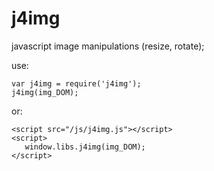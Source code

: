 # j4img
javascript image manipulations (resize, rotate);

use: 
```
var j4img = require('j4img');
j4img(img_DOM);
```

or:

```
<script src="/js/j4img.js"></script>
<script>
   window.libs.j4img(img_DOM);
</script>
```
